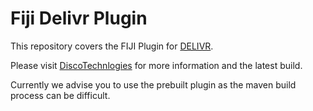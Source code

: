 # Fiji Delivr Plugin
This repository covers the FIJI Plugin for [DELIVR](https://doi.org/10.1101/2023.05.18.540970).

Please visit [DiscoTechnlogies](http://discotechnolgies.org/delivr) for more information and the latest build.

Currently we advise you to use the prebuilt plugin as the maven build process can be difficult.
